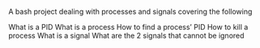 A bash project dealing with processes and signals covering the following

What is a PID
What is a process
How to find a process’ PID
How to kill a process
What is a signal
What are the 2 signals that cannot be ignored

